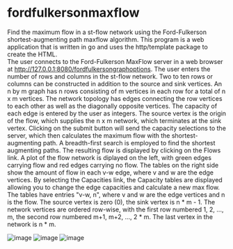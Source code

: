 # fordfulkersonmaxflow
Find the maximum flow in a st-flow network using the Ford-Fulkerson shortest-augmenting path maxflow algorithm.
This program is a web application that is written in go and uses the http/template package to create the HTML.  
The user connects to the Ford-Fulkerson MaxFlow server in a web browser at http://127.0.0.1:8080/fordfulkersongraphoptions.
The user enters the number of rows and columns in the st-flow network.  Two to ten rows or columns can be constructed in
addition to the source and sink vertices.  An n by m graph has n rows consisting of m vertices in each row for a total of
n x m vertices.  The network topology has edges connecting the row vertices to each other as well as the diagonally opposite
vertices.  The capacity of each edge is entered by the user as integers.  The source vertex is the origin of the flow, which
supplies the n x m network, which terminates at the sink vertex.  Clicking on the submit button will send the capacity 
selections to the server, which then calculates the maximum flow with the shortest-augmenting path.  A breadth-first search
is employed to find the shortest augmenting paths.  The resulting flow is displayed by clicking on the Flows link.  A plot of
the flow network is diplayed on the left, with green edges carrying flow and red edges carrying no flow.  The tables on the
right side show the amount of flow in each v-w edge, where v and w are the edge vertices.  By selecting the Capacities link,
the Capacity tables are displayed allowing you to change the edge capacities and calculate a new max flow.  The tables have
entries "v-w, n", where v and w are the edge vertices and n is the flow.  The source vertex is zero (0), the sink vertex is
n * m - 1.  The network vertices are ordered row-wise, with the first row numbered 1, 2, ..., m, the second row numbered
m+1, m+2, ..., 2 * m.  The last vertex in the network is n * m.

![image](https://user-images.githubusercontent.com/117768679/227620601-0aa29927-ba10-401d-9370-0822f2f096ac.png)
![image](https://user-images.githubusercontent.com/117768679/227620363-8333452b-6642-4d57-b648-4bf64135622c.png)
![image](https://user-images.githubusercontent.com/117768679/227643076-7033224b-0159-4a15-9e2e-72bb42f29479.png)
